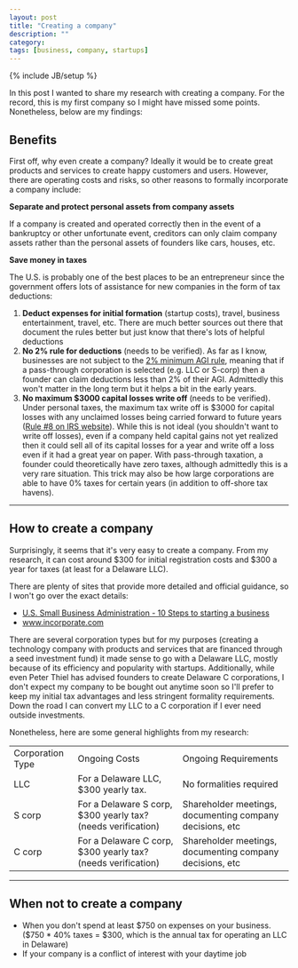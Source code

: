 ```yaml
---
layout: post
title: "Creating a company"
description: ""
category: 
tags: [business, company, startups]
---
```

{% include JB/setup %}

In this post I wanted to share my research with creating a company.
For the record, this is my first company so I might have missed some points. 
Nonetheless, below are my findings:

<h2>Benefits</h2>

First off, why even create a company? Ideally it would be to create 
great products and services to create happy customers and users. However,
there are operating costs and risks, so other reasons to formally incorporate
a company include:

<b>Separate and protect personal assets from company assets</b>

If a company is created and operated correctly then in the event of a 
bankruptcy or other unfortunate event, creditors can only claim company
assets rather than the personal assets of founders like cars, houses, etc.


<b>Save money in taxes</b>

The U.S. is probably one of the best places to be an entrepreneur since
the government offers lots of assistance for new companies in the form
of tax deductions:

<ol>

<li><b>Deduct expenses for initial formation</b> (startup costs), travel, business entertainment, travel, etc. 
There are much better sources out there that document the rules better but
just know that there's lots of helpful deductions</li>

<li><b>No 2% rule for deductions</b> (needs to be verified). As far as I know, businesses
are not subject to the <a href="http://www.1040.com/federal-taxes/deductions/itemized-deductions" target="_blank">2% minimum AGI rule</a>, meaning that if a pass-through corporation is selected (e.g. LLC or S-corp) then 
a founder can claim deductions less than 2% of their AGI. Admittedly this won't
matter in the long term but it helps a bit in the early years. </li>

<li><b>No maximum $3000 capital losses write off</b> (needs to be verified). Under 
personal taxes, the maximum tax write off is $3000 for capital losses with
any unclaimed losses being carried forward to future years (<a href="http://www.irs.gov/uac/Ten-Important-Facts-About-Capital-Gains-and-Losses" target="_blank">Rule #8 on IRS website</a>). While this is 
not ideal (you shouldn't want to write off losses), even if a company
held capital gains not yet realized then it could sell all of its capital
losses for a year and write off a loss even if it had a great year on paper. 
With pass-through taxation, a founder could theoretically have zero taxes, although
admittedly this is a very rare situation. This trick may also be how large
corporations are able to have 0% taxes for certain years (in addition to
off-shore tax havens).</li>

</ol>

<hr>

<h2>How to create a company</h2>

Surprisingly, it seems that it's very easy to create a company. From my research,
it can cost around $300 for initial registration costs and $300 a year for
taxes (at least for a Delaware LLC). 

There are plenty of sites that provide more detailed and official guidance,
so I won't go over the exact details:

<ul>
    <li><a href="http://www.sba.gov/content/follow-these-steps-starting-business" target="_blank">U.S. Small Business Administration - 10 Steps to starting a business</a></li>
    <li><a href="https://www.incorporate.com/" target="_blank">www.incorporate.com</a></li>
</ul>

There are several corporation types but for my purposes (creating a technology
company with products and services that are financed through
a seed investment fund) it made sense to go with a Delaware LLC, mostly
because of its efficiency and popularity with startups. 
Additionally, while even Peter Thiel has advised founders to create Delaware C corporations, 
I don't expect my company to be bought out anytime soon so I'll prefer to
keep my initial tax advantages and less stringent formality requirements. Down
the road I can convert my LLC to a C corporation if I ever need outside investments.

Nonetheless, here are some general highlights from my research:

<table class="table table-bordered table-striped">
    <tr>
        <td>Corporation Type</td>
        <td>Ongoing Costs</td>
        <td>Ongoing Requirements</td>
    </tr>
    <tr>
        <td>LLC</td>
        <td>For a Delaware LLC, $300 yearly tax.</td>
        <td>No formalities required</td>
    </tr>
    <tr>
        <td>S corp</td>
        <td>For a Delaware S corp, $300 yearly tax? (needs verification)</td>
        <td>Shareholder meetings, documenting company decisions, etc </td>
    </tr>
    <tr>
        <td>C corp</td>
        <td>For a Delaware C corp, $300 yearly tax? (needs verification)</td>
        <td>Shareholder meetings, documenting company decisions, etc </td>
    </tr>
</table>

<hr>

<h2>When not to create a company</h2>

<ul>
    <li>When you don't spend at least $750 on expenses on your business. ($750 * 40% taxes = $300, which
is the annual tax for operating an LLC in Delaware)</li>
    <li>If your company is a conflict of interest with your daytime job</li>
</ul>